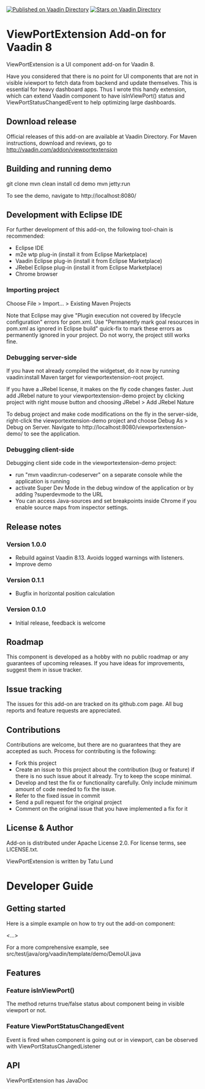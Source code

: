 [![Published on Vaadin  Directory](https://img.shields.io/badge/Vaadin%20Directory-published-00b4f0.svg)](https://vaadin.com/directory/component/viewportextension-add-on)
[![Stars on Vaadin Directory](https://img.shields.io/vaadin-directory/star/viewportextension-add-on.svg)](https://vaadin.com/directory/component/viewportextension-add-on)

# ViewPortExtension Add-on for Vaadin 8

ViewPortExtension is a UI component add-on for Vaadin 8.

Have you considered that there is no point for UI components that are not in visible iviewport to fetch data from backend and update themselves. This is essential for heavy dashboard apps. Thus I wrote this handy extension, which can extend Vaadin component to have isInViewPort() status and ViewPortStatusChangedEvent to help optimizing large dashboards. 

## Download release

Official releases of this add-on are available at Vaadin Directory. For Maven instructions, download and reviews, go to http://vaadin.com/addon/viewportextension

## Building and running demo

git clone <url of the ViewPortExtension repository>
mvn clean install
cd demo
mvn jetty:run

To see the demo, navigate to http://localhost:8080/

## Development with Eclipse IDE

For further development of this add-on, the following tool-chain is recommended:
- Eclipse IDE
- m2e wtp plug-in (install it from Eclipse Marketplace)
- Vaadin Eclipse plug-in (install it from Eclipse Marketplace)
- JRebel Eclipse plug-in (install it from Eclipse Marketplace)
- Chrome browser

### Importing project

Choose File > Import... > Existing Maven Projects

Note that Eclipse may give "Plugin execution not covered by lifecycle configuration" errors for pom.xml. Use "Permanently mark goal resources in pom.xml as ignored in Eclipse build" quick-fix to mark these errors as permanently ignored in your project. Do not worry, the project still works fine. 

### Debugging server-side

If you have not already compiled the widgetset, do it now by running vaadin:install Maven target for viewportextension-root project.

If you have a JRebel license, it makes on the fly code changes faster. Just add JRebel nature to your viewportextension-demo project by clicking project with right mouse button and choosing JRebel > Add JRebel Nature

To debug project and make code modifications on the fly in the server-side, right-click the viewportextension-demo project and choose Debug As > Debug on Server. Navigate to http://localhost:8080/viewportextension-demo/ to see the application.

### Debugging client-side

Debugging client side code in the viewportextension-demo project:
  - run "mvn vaadin:run-codeserver" on a separate console while the application is running
  - activate Super Dev Mode in the debug window of the application or by adding ?superdevmode to the URL
  - You can access Java-sources and set breakpoints inside Chrome if you enable source maps from inspector settings.
 
## Release notes

### Version 1.0.0
- Rebuild against Vaadin 8.13. Avoids logged warnings with listeners.
- Improve demo

### Version 0.1.1
- Bugfix in horizontal position calculation

### Version 0.1.0
- Initial release, feedback is welcome

## Roadmap

This component is developed as a hobby with no public roadmap or any guarantees of upcoming releases. If you have ideas for improvements, suggest them in issue tracker.

## Issue tracking

The issues for this add-on are tracked on its github.com page. All bug reports and feature requests are appreciated. 

## Contributions

Contributions are welcome, but there are no guarantees that they are accepted as such. Process for contributing is the following:
- Fork this project
- Create an issue to this project about the contribution (bug or feature) if there is no such issue about it already. Try to keep the scope minimal.
- Develop and test the fix or functionality carefully. Only include minimum amount of code needed to fix the issue.
- Refer to the fixed issue in commit
- Send a pull request for the original project
- Comment on the original issue that you have implemented a fix for it

## License & Author

Add-on is distributed under Apache License 2.0. For license terms, see LICENSE.txt.

ViewPortExtension is written by Tatu Lund

# Developer Guide

## Getting started

Here is a simple example on how to try out the add-on component:

<...>

For a more comprehensive example, see src/test/java/org/vaadin/template/demo/DemoUI.java

## Features

### Feature isInViewPort()

The method returns true/false status about component being in visible viewport or not. 

### Feature ViewPortStatusChangedEvent

Event is fired when component is going out or in viewport, can be observed with  ViewPortStatusChangedListener

## API

ViewPortExtension has JavaDoc
